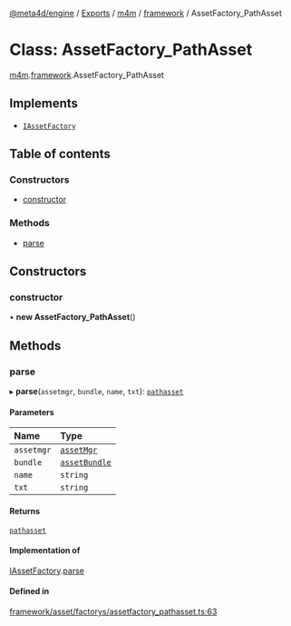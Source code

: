 [@meta4d/engine](../README.md) / [Exports](../modules.md) / [m4m](../modules/m4m.md) / [framework](../modules/m4m.framework.md) / AssetFactory\_PathAsset

# Class: AssetFactory\_PathAsset

[m4m](../modules/m4m.md).[framework](../modules/m4m.framework.md).AssetFactory_PathAsset

## Implements

- [`IAssetFactory`](../interfaces/m4m.framework.IAssetFactory.md)

## Table of contents

### Constructors

- [constructor](m4m.framework.AssetFactory_PathAsset.md#constructor)

### Methods

- [parse](m4m.framework.AssetFactory_PathAsset.md#parse)

## Constructors

### constructor

• **new AssetFactory_PathAsset**()

## Methods

### parse

▸ **parse**(`assetmgr`, `bundle`, `name`, `txt`): [`pathasset`](m4m.framework.pathasset.md)

#### Parameters

| Name | Type |
| :------ | :------ |
| `assetmgr` | [`assetMgr`](m4m.framework.assetMgr.md) |
| `bundle` | [`assetBundle`](m4m.framework.assetBundle.md) |
| `name` | `string` |
| `txt` | `string` |

#### Returns

[`pathasset`](m4m.framework.pathasset.md)

#### Implementation of

[IAssetFactory](../interfaces/m4m.framework.IAssetFactory.md).[parse](../interfaces/m4m.framework.IAssetFactory.md#parse)

#### Defined in

[framework/asset/factorys/assetfactory_pathasset.ts:63](https://github.com/meta4d-me/meta4d-engine/blob/cf6bfe6/src/framework/asset/factorys/assetfactory_pathasset.ts#L63)
